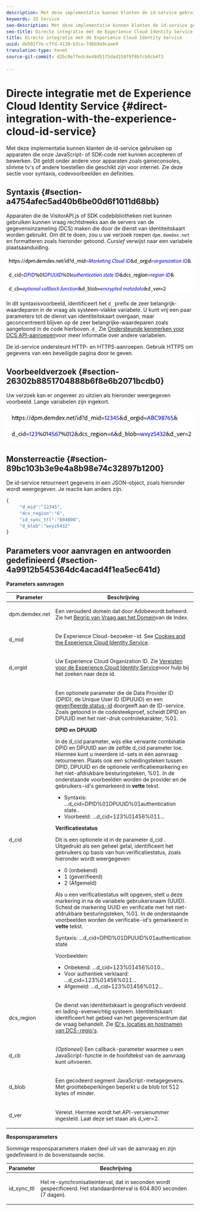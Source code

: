 ```yaml
---
description: Met deze implementatie kunnen klanten de id-service gebruiken op apparaten die onze JavaScript- of SDK-code niet kunnen accepteren of bewerken. Dit geldt onder andere voor apparaten zoals gameconsoles, slimme tv's of andere toestellen die geschikt zijn voor internet. Zie deze sectie voor syntaxis, codevoorbeelden en definities.
keywords: ID Service
seo-description: Met deze implementatie kunnen klanten de id-service gebruiken op apparaten die onze JavaScript- of SDK-code niet kunnen accepteren of bewerken. Dit geldt onder andere voor apparaten zoals gameconsoles, slimme tv's of andere toestellen die geschikt zijn voor internet. Zie deze sectie voor syntaxis, codevoorbeelden en definities.
seo-title: Directe integratie met de Experience Cloud Identity Service
title: Directe integratie met de Experience Cloud Identity Service
uuid: de502f7e-cffd-4130-b3ca-7d6b9a9caae9
translation-type: tm+mt
source-git-commit: d2bc0e7fedc4e48d51f5dad158f9f8bfcb0cb4f3

---
```



# Directe integratie met de Experience Cloud Identity Service {#direct-integration-with-the-experience-cloud-id-service}

Met deze implementatie kunnen klanten de id-service gebruiken op apparaten die onze JavaScript- of SDK-code niet kunnen accepteren of bewerken. Dit geldt onder andere voor apparaten zoals gameconsoles, slimme tv&#39;s of andere toestellen die geschikt zijn voor internet. Zie deze sectie voor syntaxis, codevoorbeelden en definities.

## Syntaxis {#section-a4754afec5ad40b6be00d6f1011d68bb}

Apparaten die de VisitorAPI.js of SDK codebibliotheken niet kunnen gebruiken kunnen vraag rechtstreeks aan de servers van de gegevensinzameling (DCS) maken die door de dienst van identiteitskaart worden gebruikt. Om dit te doen, zou u uw verzoek roepen `dpm.demdex.net` en formatteren zoals hieronder getoond. *Cursief* verwijst naar een variabele plaatsaanduiding.

![](assets/directSyntax.png)

In dit syntaxisvoorbeeld, identificeert het `d_` prefix de zeer belangrijk-waardeparen in de vraag als systeem-vlakke variabele. U kunt vrij een paar parameters tot de dienst van identiteitskaart overgaan, maar geconcentreerd blijven op de zeer belangrijke-waardeparen zoals aangetoond in de code hierboven. `d_` Zie [Ondersteunde kenmerken voor DCS API-aanroepen](https://docs.adobe.com/content/help/en/audience-manager/user-guide/api-and-sdk-code/dcs/dcs-api-reference/dcs-keys.html)voor meer informatie over andere variabelen.

De id-service ondersteunt HTTP- en HTTPS-aanroepen. Gebruik HTTPS om gegevens van een beveiligde pagina door te geven.

## Voorbeeldverzoek {#section-26302b8851704888b6f8e6b2071bcdb0}

Uw verzoek kan er ongeveer zo uitzien als hieronder weergegeven voorbeeld. Lange variabelen zijn ingekort.

![](assets/directExample.png)

## Monsterreactie {#section-89bc103b3e9e4a8b98e74c32897b1200}

De id-service retourneert gegevens in een JSON-object, zoals hieronder wordt weergegeven. Je reactie kan anders zijn.

```js
{
     "d_mid":"12345",
     "dcs_region":"6",
     "id_sync_ttl":"604800",
     "d_blob":"wxyz5432"
}
```

## Parameters voor aanvragen en antwoorden gedefinieerd {#section-4a9912b545364dc4acad4f1ea5ec641d}

**Parameters aanvragen**

<table id="table_C8FFA89AB74E4E31A6926CDE5CD54217"> 
 <thead> 
  <tr> 
   <th colname="col1" class="entry"> Parameter </th> 
   <th colname="col2" class="entry"> Beschrijving </th> 
  </tr> 
 </thead>
 <tbody> 
  <tr> 
   <td colname="col1"> <p> <span class="codeph"> dpm.demdex.net</span> </p> </td> 
   <td colname="col2"> <p>Een verouderd domein dat door <span class="keyword"> Adobe</span>wordt beheerd. Zie het <a href="https://docs.adobe.com/content/help/en/audience-manager/user-guide/reference/demdex-calls.html" format="https" scope="external"> Begrip van Vraag aan het Domein</a>van de Index. </p> </td> 
  </tr> 
  <tr> 
   <td colname="col1"> <p> <span class="codeph"> d_mid</span> </p> </td> 
   <td colname="col2"> <p>De Experience Cloud-bezoeker-id. See <a href="../introduction/cookies.md" format="dita" scope="local"> Cookies and the Experience Cloud Identity Service</a>. </p> </td> 
  </tr> 
  <tr> 
   <td colname="col1"> <p> <span class="codeph"> d_orgid</span> </p> </td> 
   <td colname="col2"> <p>Uw Experience Cloud Organization ID. Zie <a href="../reference/requirements.md" format="dita" scope="local"> Vereisten voor de Experience Cloud Identity Service</a>voor hulp bij het zoeken naar deze id. </p> </td> 
  </tr> 
  <tr> 
   <td colname="col1"> <p> <span class="codeph"> d_cid</span> </p> </td> 
   <td colname="col2"> <p>Een optionele parameter die de Data Provider ID (DPID), de Unique User ID (DPUUID) en een <a href="../reference/authenticated-state.md" format="dita" scope="local"> geverifieerde status-id</a> doorgeeft aan de ID-service. Zoals getoond in de codesteekproef, scheidt DPID en DPUUID met het niet-druk controlekarakter, <span class="codeph"> %01</span>. </p> <p> <b>DPID en DPUUID</b> </p> <p>In de <span class="codeph"> d_cid</span> parameter, wijs elke verwante combinatie DPID en DPUUID aan de zelfde <span class="codeph"> d_cid</span> parameter toe. Hiermee kunt u meerdere id-sets in één aanvraag retourneren. Plaats ook een scheidingsteken tussen DPID, DPUUID en de optionele verificatiemarkering en het niet-afdrukbare besturingsteken, <span class="codeph"> %01</span>. In de onderstaande voorbeelden worden de provider en de gebruikers-id's gemarkeerd in <b>vette</b> tekst. </p> 
    <ul id="ul_2E19D837296B40E9ACD096495CF711C5"> 
     <li id="li_5B94B057654440B99B989BA60E4ED053">Syntaxis: <span class="codeph">...d_cid=DPID%01DPUUID%01authentication state..</span> </li> 
     <li id="li_B07833EF51D54F088574B7B7F9FB841A">Voorbeeld: <span class="codeph">...d_cid=123%01456%011...</span> </li> 
    </ul> <p> <b>Verificatiestatus</b> </p> <p>Dit is een optionele id in de parameter <span class="codeph"> d_cid</span> . Uitgedrukt als een geheel getal, identificeert het gebruikers op basis van hun verificatiestatus, zoals hieronder wordt weergegeven: </p> 
    <ul id="ul_E2B36922B11C4AA2A9016B6E2DC9EDAA"> 
     <li id="li_31C018E3F9514B938C73EF40C436715F"> <span class="codeph"> 0</span> (onbekend) </li> 
     <li id="li_1F125C3879324C2F8EF4613C0ECB5F02"> <span class="codeph"> 1</span> (geverifieerd) </li> 
     <li id="li_EF6792D0115D407485079D5D7480D965"> <span class="codeph"> 2</span> (Afgemeld) </li> 
    </ul> <p>Als u een verificatiestatus wilt opgeven, stelt u deze markering in na de variabele gebruikersnaam (UUID). Scheid de markering UUID en verificatie met het niet-afdrukbare besturingsteken, <span class="codeph"> %01</span>. In de onderstaande voorbeelden worden de verificatie-id's gemarkeerd in <b>vette</b> tekst. </p> <p>Syntaxis: <span class="codeph">...d_cid=DPID%01DPUUID%01authentication state</span> </p> <p>Voorbeelden: </p> 
    <ul id="ul_4C1054CE860A4D9C8DD85C2A8020C47F"> 
     <li id="li_AD4000BF3E0146C0BD37B1EC513EC314">Onbekend: <span class="codeph">...d_cid=123%01456%010...</span> </li> 
     <li id="li_B037D424AADA4D41BF29381A9602AE61">Voor authentiek verklaard: <span class="codeph">...d_cid=123%01456%011...</span> </li> 
     <li id="li_0410FCB9E60D4DD08E7898D814E1C3C9">Afgemeld: <span class="codeph">...d_cid=123%01456%012...</span> </li> 
    </ul> </td> 
  </tr> 
  <tr> 
   <td colname="col1"> <p> <span class="codeph"> dcs_region</span> </p> </td> 
   <td colname="col2"> <p>De dienst van identiteitskaart is geografisch verdeeld en lading-evenwichtig systeem. Identiteitskaart identificeert het gebied van het gegevenscentrum dat de vraag behandelt. Zie <a href="https://docs.adobe.com/content/help/en/audience-manager/user-guide/api-and-sdk-code/dcs/dcs-api-reference/dcs-regions.html" format="https" scope="external"> ID's, locaties en hostnamen van DCS-regio's</a>. </p> </td> 
  </tr> 
  <tr> 
   <td colname="col1"> <p> <span class="codeph"> d_cb</span> </p> </td> 
   <td colname="col2"> <p> <i>(Optioneel)</i> Een callback-parameter waarmee u een JavaScript-functie in de hoofdtekst van de aanvraag kunt uitvoeren. </p> </td> 
  </tr> 
  <tr> 
   <td colname="col1"> <p> <span class="codeph"> d_blob</span> </p> </td> 
   <td colname="col2"> <p>Een gecodeerd segment JavaScript-metagegevens. Met groottebeperkingen beperkt u de blob tot 512 bytes of minder. </p> </td> 
  </tr> 
  <tr> 
   <td colname="col1"> <p> <span class="codeph"> d_ver</span> </p> </td> 
   <td colname="col2"> <p>Vereist. Hiermee wordt het API-versienummer ingesteld. Laat deze set staan als <span class="codeph"> d_ver=2</span>. </p> </td> 
  </tr> 
 </tbody> 
</table>

**Responsparameters**

Sommige responsparameters maken deel uit van de aanvraag en zijn gedefinieerd in de bovenstaande sectie.

<table id="table_58D0E8876DDC4A81B1F24F845E87EC18"> 
 <thead> 
  <tr> 
   <th colname="col1" class="entry"> Parameter </th> 
   <th colname="col2" class="entry"> Beschrijving </th> 
  </tr> 
 </thead>
 <tbody> 
  <tr> 
   <td colname="col1"> <p> <span class="codeph"> id_sync_ttl</span> </p> </td> 
   <td colname="col2"> <p>Het re-synchronisatieinterval, dat in seconden wordt gespecificeerd. Het standaardinterval is 604.800 seconden (7 dagen). </p> </td> 
  </tr> 
 </tbody> 
</table>


